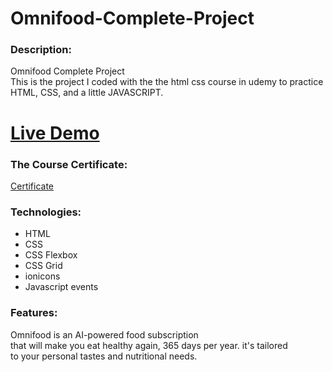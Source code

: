 # Omnifood-Complete-Project
 
### Description:
Omnifood Complete Project <br />
This is the project I coded with the the html css course in udemy to practice HTML, CSS, and a little JAVASCRIPT. <br />

# [Live Demo](https://hassan-ghorab.github.io/Omnifood-Complete-Project/)

### The Course Certificate:
[Certificate](https://www.udemy.com/certificate/UC-9141c535-0c78-41d6-ac95-c195b54faa34/)

### Technologies:
- HTML
- CSS
- CSS Flexbox
- CSS Grid
- ionicons
- Javascript events

### Features:
Omnifood is an AI-powered food subscription <br />
that will make you eat healthy again, 365 days per year. it's tailored <br />
to your personal tastes and nutritional needs. 
